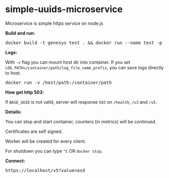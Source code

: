 # simple-uuids-microservice
Microservice is simple https service on node.js

<p><strong>Build and run:</strong></p>
<pre>docker build -t genesys_test . && docker run --name test -p 443:443 -e BASE_UUID=93e8a7ab-7e35-4a41-ab5d-09af3910b5a1 -e LOG_PATH=log genesys_test</pre>

<p><strong>Logs:</strong></p>
<p>With <code>-v</code> flag you can mount host dir into container. If you set <code>LOG_PATH=/container/path/log_file_name_prefix</code>, you can save logs directly to host.</p><pre>docker run -v /host/path:/container/path</pre>

<p><strong>How get http 503:</strong></p>
<p>If <code>BASE_UUID</code> is not valid, server will response <code>503</code> on <code>/health</code>, <code>/v3</code> and <code>/v5</code>.</p>

<p><strong>Details:</strong></p>
<p>You can stop and start container, counters (in metrics) will be continued.</p>

<p>Certificates are self signed.</p>

<p>Worker will be created for every client.</p>

<p>For shutdown you can type <code>^C</code> OR <code>docker stop</code>.</p>

<p><strong>Connect:</strong></p>
<pre>https://localhost/v5?value=asd</pre>
